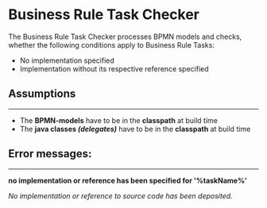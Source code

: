 Business Rule Task Checker
=================================
The Business Rule Task Checker processes BPMN models and checks, whether the following conditions apply to Business Rule Tasks:
- No implementation specified
- Implementation without its respective reference specified

## Assumptions
----------------------------------------------
- The **BPMN-models** have to be in the **classpath** at build time
- The **java classes _(delegates)_** have to be in the **classpath** at build time

## Error messages:
-----------------------------------------
**no implementation or reference has been specified for '%taskName%'**

_No implementation or reference to source code has been deposited._

